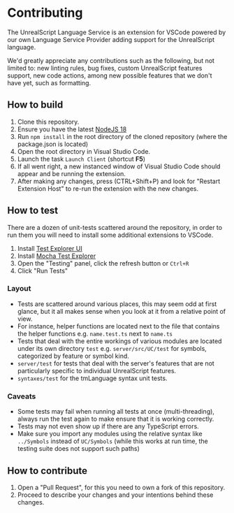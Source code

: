 # Contributing

The UnrealScript Language Service is an extension for VSCode powered by our own Language Service Provider adding support for the UnrealScript language.

We'd greatly appreciate any contributions such as the following, but not limited to: new linting rules, bug fixes, custom UnrealScript features support, new code actions, among new possible features that we don't have yet, such as formatting.

## How to build

1. Clone this repository.
2. Ensure you have the latest [NodeJS 18](https://nodejs.org/en/download)
3. Run `npm install` in the root directory of the cloned repository (where the package.json is located)
4. Open the root directory in Visual Studio Code.
5. Launch the task `Launch Client` (shortcut **F5**)
6. If all went right, a new instanced window of Visual Studio Code should appear and be running the extension.
7. After making any changes, press (CTRL+Shift+P) and look for "Restart Extension Host" to re-run the extension with the new changes.

## How to test

There are a dozen of unit-tests scattered around the repository, in order to run them you will need to install some additional extensions to VSCode.

1. Install [Test Explorer UI](https://marketplace.visualstudio.com/items?itemName=hbenl.vscode-test-explorer)
2. Install [Mocha Test Explorer](https://marketplace.visualstudio.com/items?itemName=hbenl.vscode-mocha-test-adapter)
3. Open the "Testing" panel, click the refresh button or `Ctrl+R`
4. Click "Run Tests"

### Layout

* Tests are scattered around various places, this may seem odd at first glance, but it all makes sense when you look at it from a relative point of view.
* For instance, helper functions are located next to the file that contains the helper functions e.g. `name.test.ts` next to `name.ts`
* Tests that deal with the entire workings of various modules are located under its own directory `test` e.g. `server/src/UC/test` for symbols, categorized by feature or symbol kind.
* `server/test` for tests that deal with the server's features that are not particularly specific to individual UnrealScript features.
* `syntaxes/test` for the tmLanguage syntax unit tests.

### Caveats

* Some tests may fail when running all tests at once (multi-threading), always run the test again to make ensure that it is working correctly.
* Tests may not even show up if there are any TypeScript errors.
* Make sure you import any modules using the relative syntax like `../Symbols` instead of `UC/Symbols` (while this works at run time, the testing suite does not support such paths)

## How to contribute

1. Open a "Pull Request", for this you need to own a fork of this repository.
2. Proceed to describe your changes and your intentions behind these changes.
